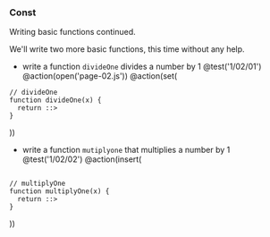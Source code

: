 ### Const
Writing basic functions continued.

We'll write two more basic functions, this time without any help.

+ write a function `divideOne` divides a number by 1
@test('1/02/01')
@action(open('page-02.js'))
@action(set(
```
// divideOne
function divideOne(x) {
  return ::>
}
```  
))

+ write a function `mutiplyone` that multiplies a number by 1
@test('1/02/02')
@action(insert(
```

// multiplyOne
function multiplyOne(x) {
  return ::>
}
```  
))
